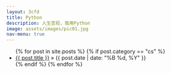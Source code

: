 ```yaml
---
layout: 3cfd
title: Python
description: 人生苦短，我用Python
image: assets/images/pic01.jpg
nav-menu: true
---
```


<ul class="posts">
	{% for post in site.posts %}
		{% if post.category == "cs" %}
		<li>
			<a href="{{ post.url }}">{{ post.title }}</a>
			<span> &raquo; {{ post.date | date: "%B %d, %Y" }}</span>
		</li>
		{% endif %}
	{% endfor %}
</ul>